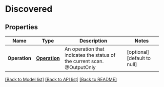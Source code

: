 # Discovered

## Properties
Name | Type | Description | Notes
------------ | ------------- | ------------- | -------------
**Operation** | [**Operation**](Operation.md) | An operation that indicates the status of the current scan. @OutputOnly | [optional] [default to null]

[[Back to Model list]](../README.md#documentation-for-models) [[Back to API list]](../README.md#documentation-for-api-endpoints) [[Back to README]](../README.md)


